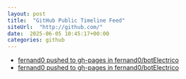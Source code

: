 ```yaml
---
layout: post
title:  "GitHub Public Timeline Feed"
siteUrl:  "http://github.com/"
date:  2025-06-05 10:45:17+00:00
categories: github
---
```

*  [fernand0 pushed to gh-pages in fernand0/botElectrico](https://github.com/fernand0/botElectrico/compare/68e3ead292...932765dee4)
*  [fernand0 pushed to gh-pages in fernand0/botElectrico](https://github.com/fernand0/botElectrico/compare/4e30d368f1...b10b0505cb)
